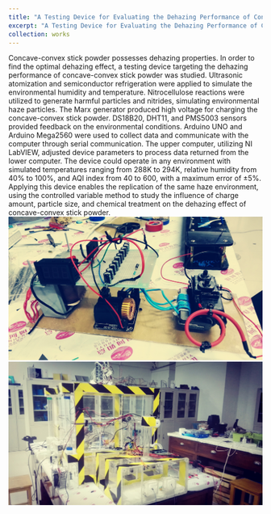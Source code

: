 ```yaml
---
title: "A Testing Device for Evaluating the Dehazing Performance of Concave-Convex Stick Powder"
excerpt: "A Testing Device for Evaluating the Dehazing Performance of Concave-Convex Stick Powder<br/><img src='/images/Work3.JPG'>"
collection: works
---
```

Concave-convex stick powder possesses dehazing properties. In order to find the optimal dehazing effect, a testing device targeting the dehazing performance of concave-convex stick powder was studied. Ultrasonic atomization and semiconductor refrigeration were applied to simulate the environmental humidity and temperature. Nitrocellulose reactions were utilized to generate harmful particles and nitrides, simulating environmental haze particles. The Marx generator produced high voltage for charging the concave-convex stick powder. DS18B20, DHT11, and PMS5003 sensors provided feedback on the environmental conditions. Arduino UNO and Arduino Mega2560 were used to collect data and communicate with the computer through serial communication. The upper computer, utilizing NI LabVIEW, adjusted device parameters to process data returned from the lower computer. The device could operate in any environment with simulated temperatures ranging from 288K to 294K, relative humidity from 40% to 100%, and AQI index from 40 to 600, with a maximum error of ±5%. Applying this device enables the replication of the same haze environment, using the controlled variable method to study the influence of charge amount, particle size, and chemical treatment on the dehazing effect of concave-convex stick powder.
<img src='/images/Work3.JPG'>
<img src='/images/Work4.JPG'>
